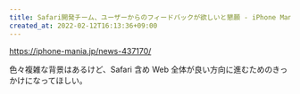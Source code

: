 ```yaml
---
title: Safari開発チーム、ユーザーからのフィードバックが欲しいと懇願 - iPhone Mania
created_at: 2022-02-12T16:13:36+09:00
---
```


https://iphone-mania.jp/news-437170/

色々複雑な背景はあるけど、Safari 含め Web 全体が良い方向に進むためのきっかけになってほしい。
